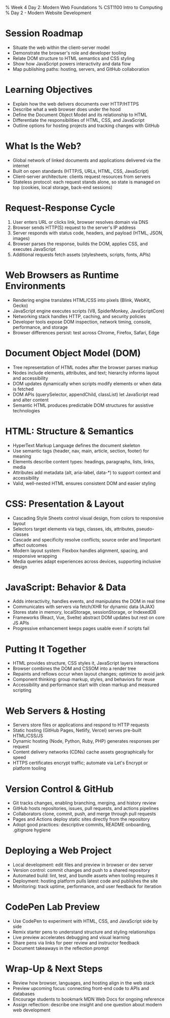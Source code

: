 % Week 4 Day 2: Modern Web Foundations
% CST1100 Intro to Computing
% Day 2 - Modern Website Development

# Session Roadmap

- Situate the web within the client-server model
- Demonstrate the browser's role and developer tooling
- Relate DOM structure to HTML semantics and CSS styling
- Show how JavaScript powers interactivity and data flow
- Map publishing paths: hosting, servers, and GitHub collaboration

# Learning Objectives

- Explain how the web delivers documents over HTTP/HTTPS
- Describe what a web browser does under the hood
- Define the Document Object Model and its relationship to HTML
- Differentiate the responsibilities of HTML, CSS, and JavaScript
- Outline options for hosting projects and tracking changes with GitHub

# What Is the Web?

- Global network of linked documents and applications delivered via the internet
- Built on open standards (HTTP/S, URLs, HTML, CSS, JavaScript)
- Client-server architecture: clients request resources from servers
- Stateless protocol: each request stands alone, so state is managed on top (cookies, local storage, back-end sessions)

# Request-Response Cycle

1. User enters URL or clicks link, browser resolves domain via DNS
2. Browser sends HTTP(S) request to the server's IP address
3. Server responds with status code, headers, and payload (HTML, JSON, images)
4. Browser parses the response, builds the DOM, applies CSS, and executes JavaScript
5. Additional requests fetch assets (stylesheets, scripts, fonts, APIs)

# Web Browsers as Runtime Environments

- Rendering engine translates HTML/CSS into pixels (Blink, WebKit, Gecko)
- JavaScript engine executes scripts (V8, SpiderMonkey, JavaScriptCore)
- Networking stack handles HTTP, caching, and security policies
- Developer tools expose DOM inspection, network timing, console, performance, and storage
- Browser differences persist: test across Chrome, Firefox, Safari, Edge

# Document Object Model (DOM)

- Tree representation of HTML nodes after the browser parses markup
- Nodes include elements, attributes, and text; hierarchy informs layout and accessibility
- DOM updates dynamically when scripts modify elements or when data is fetched
- DOM APIs (querySelector, appendChild, classList) let JavaScript read and alter content
- Semantic HTML produces predictable DOM structures for assistive technologies

# HTML: Structure & Semantics

- HyperText Markup Language defines the document skeleton
- Use semantic tags (header, nav, main, article, section, footer) for meaning
- Elements describe content types: headings, paragraphs, lists, links, media
- Attributes add metadata (alt, aria-label, data-*) to support context and accessibility
- Valid, well-nested HTML ensures consistent DOM and easier styling

# CSS: Presentation & Layout

- Cascading Style Sheets control visual design, from colors to responsive layout
- Selectors target elements via tags, classes, ids, attributes, pseudo-classes
- Cascade and specificity resolve conflicts; source order and !important affect outcomes
- Modern layout system: Flexbox handles alignment, spacing, and responsive wrapping
- Media queries adapt experiences across devices, supporting inclusive design

# JavaScript: Behavior & Data

- Adds interactivity, handles events, and manipulates the DOM in real time
- Communicates with servers via fetch/XHR for dynamic data (AJAX)
- Stores state in memory, localStorage, sessionStorage, or IndexedDB
- Frameworks (React, Vue, Svelte) abstract DOM updates but rest on core JS APIs
- Progressive enhancement keeps pages usable even if scripts fail

# Putting It Together

- HTML provides structure, CSS styles it, JavaScript layers interactions
- Browser combines the DOM and CSSOM into a render tree
- Repaints and reflows occur when layout changes; optimize to avoid jank
- Component thinking: group markup, styles, and behaviors for reuse
- Accessibility and performance start with clean markup and measured scripting

# Web Servers & Hosting

- Servers store files or applications and respond to HTTP requests
- Static hosting (GitHub Pages, Netlify, Vercel) serves pre-built HTML/CSS/JS
- Dynamic hosting (Node, Python, Ruby, PHP) generates responses per request
- Content delivery networks (CDNs) cache assets geographically for speed
- HTTPS certificates encrypt traffic; automate via Let's Encrypt or platform tooling

# Version Control & GitHub

- Git tracks changes, enabling branching, merging, and history review
- GitHub hosts repositories, issues, pull requests, and actions pipelines
- Collaborators clone, commit, push, and merge through pull requests
- Pages and Actions deploy static sites directly from the repository
- Adopt good practices: descriptive commits, README onboarding, .gitignore hygiene

# Deploying a Web Project

- Local development: edit files and preview in browser or dev server
- Version control: commit changes and push to a shared repository
- Automated build: lint, test, and bundle assets when tooling requires it
- Deployment: hosting platform pulls latest code and publishes the site
- Monitoring: track uptime, performance, and user feedback for iteration

# CodePen Lab Preview

- Use CodePen to experiment with HTML, CSS, and JavaScript side by side
- Remix starter pens to understand structure and styling relationships
- Live preview accelerates debugging and visual learning
- Share pens via links for peer review and instructor feedback
- Document takeaways in the reflection prompt

# Wrap-Up & Next Steps

- Review how browser, languages, and hosting align in the web stack
- Preview upcoming focus: connecting front-end code to APIs and databases
- Encourage students to bookmark MDN Web Docs for ongoing reference
- Assign reflection: describe one insight and one question about modern web development
